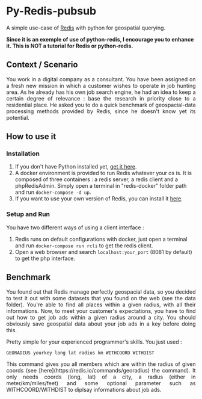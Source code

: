 # Py-Redis-pubsub
A simple use-case of [Redis](https://redis.io/) with python for geospatial querying.


**Since it is an exemple of use of python-redis, I encourage you to enhance it. This is NOT a tutorial for Redis or python-redis.**

## Context / Scenario
<p align="justify">
You work in a digital company as a consultant. You have been assigned on a fresh new mission in which a customer wishes to operate in job hunting area. As he already has his own job search engine, he had an idea to keep a certain degree of relevance : base the research in priority close to a residential place. He asked you to do a quick benchmark of geospacial-data processing methods provided by Redis, since he doesn't know yet its potential.
</p>

## How to use it

### Installation
1. If you don't have Python installed yet, [get it here](https://www.python.org/downloads/).
2. A docker environment is provided to run Redis whatever your os is. It is composed of three containers : a redis server, a redis client and a phpRedisAdmin. Simply open a terminal in "redis-docker" folder path and run `docker-compose -d up`.
3. If you want to use your own version of Redis, you can install it [here](https://redis.io/download).

### Setup and Run
You have two different ways of using a client interface :
1. Redis runs on default configurations with docker, just open a terminal and run `docker-compose run rcli` to get the redis client.
2. Open a web browser and search `localhost:your_port` (8081 by default) to get the php interface.

## Benchmark
<p align="justify">
You found out that Redis manage perfectly geospacial data, so you decided to test it out with some datasets that you found on the web (see the data folder). You're able to find all places within a given radius, with all their informations. Now, to meet your customer's expectations, you have to find out how to get job ads within a given radius around a city. You should obviously save geospatial data about your job ads in a key before doing this.
</p>  

Pretty simple for your experienced programmer's skills. You just used :
```bash
GEORADIUS yourkey long lat radius km WITHCOORD WITHDIST
```
<p align="justify">
This command gives you all members which are within the radius of given coords (see [here](https://redis.io/commands/georadius) the command). It only needs coords (long, lat) of a city, a radius (either in meter/km/miles/feet) and some optional parameter such as WITHCOORD/WITHDIST to diplsay informations about job ads.
</p>  
